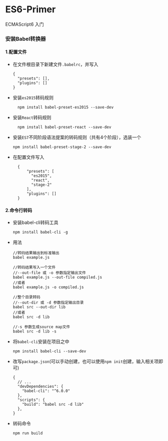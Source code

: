 # ES6-Primer
ECMAScript6 入门

### 安装Babel转换器
#### 1.配置文件

*	在文件根目录下新建文件`.babelrc`，并写入

		{
		  "presets": [],
		  "plugins": []
		}

* 安装`es2015`转码规则

		npm install babel-preset-es2015 --save-dev

* 安装`React`转码规则

		npm install babel-preset-react --save-dev
*	安装`ES7`不同阶段语法提案的转码规则（共有4个阶段），选装一个

		npm install babel-preset-stage-2 --save-dev

* 在配置文件写入

		{
		    "presets": [
		      "es2015",
		      "react",
		      "stage-2"
		    ],
		    "plugins": []
		}

#### 2.命令行转码
*	安装babel-cli转码工具

		npm install babel-cli -g 
*	用法

		//转码结果输出到标准输出
		babel example.js
		
		//转码结果写入一个文件
		//--out-file 或 -o 参数指定输出文件
		babel example.js --out-file compiled.js
		//或者
		babel example.js -o compiled.js
		
		//整个目录转码
		//--out-dir 或 -d 参数指定输出目录
		babel src --out-dir lib
		//或者
		babel src -d lib
		
		//-s 参数生成source map文件
		babel src -d lib -s
*	将`babel-cli`安装在项目之中

		npm install babel-cli --save-dev

*	改写`package.json`(可以手动创建，也可以使用`npm init`创建，输入相关项即可)

		{
		  // ...
		  "devDependencies": {
		    "babel-cli": "^6.0.0"
		  },
		  "scripts": {
		    "build": "babel src -d lib"
		  },
		}
*	转码命令

		npm run build

